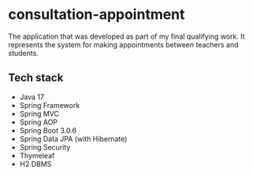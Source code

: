 # consultation-appointment

The application that was developed as part of my final qualifying work. It represents the system for making appointments between teachers and students.
 
## Tech stack

- Java 17
- Spring Framework
- Spring MVC
- Spring AOP
- Spring Boot 3.0.6
- Spring Data JPA (with Hibernate)
- Spring Security
- Thymeleaf
- H2 DBMS